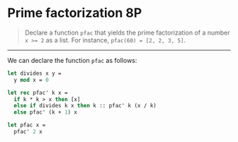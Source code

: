 # Prime factorization 8P

> Declare a function `pfac` that yields the prime factorization of a number `x >= 2` as a list.
> For instance, `pfac(60) = [2, 2, 3, 5]`.

---

We can declare the function `pfac` as follows:
```ocaml
let divides x y =
  y mod x = 0

let rec pfac' k x =
  if k * k > x then [x]
  else if divides k x then k :: pfac' k (x / k)
  else pfac' (k + 1) x

let pfac x =
  pfac' 2 x
```
